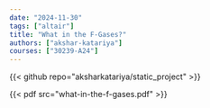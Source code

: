 ```yaml
---
date: "2024-11-30"
tags: ["altair"]
title: "What in the F-Gases?"
authors: ["akshar-katariya"]
courses: ["30239-A24"]
---
```


{{< github repo="aksharkatariya/static_project" >}}

{{< pdf src="what-in-the-f-gases.pdf" >}}

